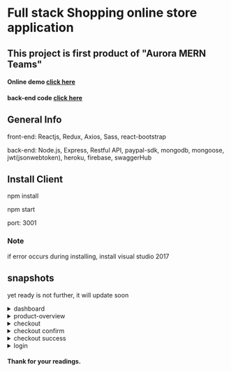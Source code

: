 
# Full stack Shopping online store application


## This project is first product of "Aurora MERN Teams"


#### Online demo [click here](http://192.168.1.52:3001)
#### back-end code [click here](https://github.com/qingshan1029/ShoppingSiteByMERN/tree/master/Ecommerce-Nodejs-master)

## General Info 

front-end: Reactjs, Redux, Axios, Sass, react-bootstrap

back-end: Node.js, Express, Restful API, paypal-sdk, mongodb, mongoose, jwt(jsonwebtoken), heroku, firebase, swaggerHub


## Install Client 

npm install

npm start

port: 3001

### Note

if error occurs during installing, install visual studio 2017

## snapshots
yet ready is not
further, it will update soon

<details>
 <summary>dashboard</summary>
 <p>
side menu   |  dashboard
</p>

</details>
<details>
 <summary>product-overview</summary>
<p>
   
</p>
</details>

<details>
 <summary>checkout</summary>
 <p>

</p>
</details>

<details>
 <summary>checkout confirm</summary>
 <p>
  
</p>
</details>
<details>
 <summary>checkout success</summary>
<p>
   
</p>
</details>
<details>
<summary>login</summary>
<p>
 
</p>
</details>

#### Thank for your readings.